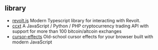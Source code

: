 ## library

- [revolt.js](https://github.com/revoltchat/revolt.js) Modern Typescript library for interacting with Revolt.
- [ccxt](https://github.com/ccxt/ccxt) A JavaScript / Python / PHP cryptocurrency trading API with support for more than 100 bitcoin/altcoin exchanges
- [cursor-effects](https://github.com/tholman/cursor-effects) Old-school cursor effects for your browser built with modern JavaScript